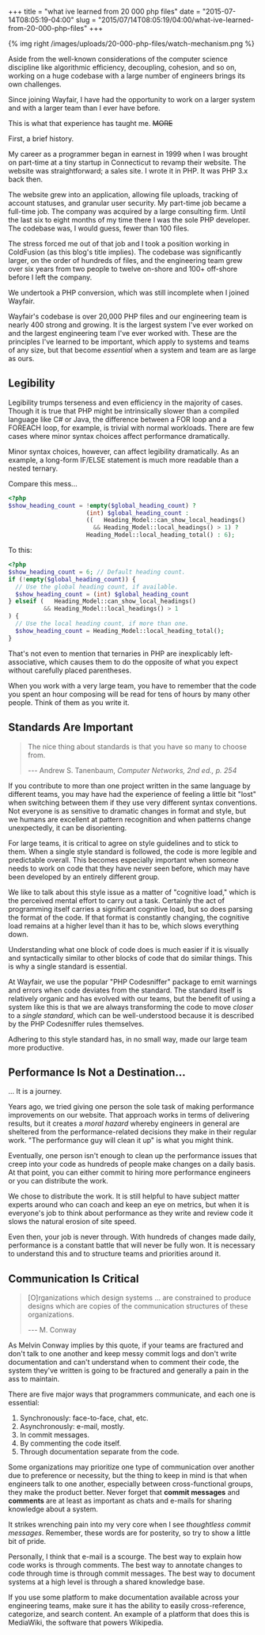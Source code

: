 +++
title = "what ive learned from 20 000 php files"
date = "2015-07-14T08:05:19-04:00"
slug = "2015/07/14T08:05:19/04:00/what-ive-learned-from-20-000-php-files"
+++

{% img right /images/uploads/20-000-php-files/watch-mechanism.png %}

Aside from the well-known considerations of the computer science discipline like
algorithmic efficiency, decoupling, cohesion, and so on, working on a huge
codebase with a large number of engineers brings its own challenges.

Since joining Wayfair, I have had the opportunity to work on a larger system and
with a larger team than I ever have before.

This is what that experience has taught me. ~~MORE~~

First, a brief history.

My career as a programmer began in earnest in 1999 when I was brought on
part-time at a tiny startup in Connecticut to revamp their website. The website
was straightforward; a sales site. I wrote it in PHP. It was PHP 3.x back then.

The website grew into an application, allowing file uploads, tracking of account
statuses, and granular user security. My part-time job became a full-time
job. The company was acquired by a large consulting firm. Until the last six to
eight months of my time there I was the sole PHP developer. The codebase was, I
would guess, fewer than 100 files.

The stress forced me out of that job and I took a position working in ColdFusion
(as this blog's title implies). The codebase was significantly larger, on the
order of hundreds of files, and the engineering team grew over six years from
two people to twelve on-shore and 100+ off-shore before I left the company.

We undertook a PHP conversion, which was still incomplete when I joined Wayfair.

Wayfair's codebase is over 20,000 PHP files and our engineering team is nearly
400 strong and growing. It is the largest system I've ever worked on and the
largest engineering team I've ever worked with. These are the principles I've
learned to be important, which apply to systems and teams of any size, but that
become *essential* when a system and team are as large as ours.

## Legibility ##

Legibility trumps terseness and even efficiency in the majority of cases. Though
it is true that PHP might be intrinsically slower than a compiled language like
C# or Java, the difference between a FOR loop and a FOREACH loop, for
example, is trivial with normal workloads. There are few cases where minor
syntax choices affect performance dramatically.

Minor syntax choices, however, can affect legibility dramatically. As an
example, a long-form IF/ELSE statement is much more readable than a
nested ternary.

Compare this mess...

```php
<?php
$show_heading_count = !empty($global_heading_count) ?
                      (int) $global_heading_count :
                      ((   Heading_Model::can_show_local_headings()
                        && Heading_Model::local_headings() > 1) ?
                      Heading_Model::local_heading_total() : 6);
```

To this:

```php
<?php
$show_heading_count = 6; // Default heading count.
if (!empty($global_heading_count)) {
  // Use the global heading count, if available.
  $show_heading_count = (int) $global_heading_count
} elseif (   Heading_Model::can_show_local_headings()
          && Heading_Model::local_headings() > 1
) {
  // Use the local heading count, if more than one.
  $show_heading_count = Heading_Model::local_heading_total();
}
```

That's not even to mention that ternaries in PHP are inexplicably
left-associative, which causes them to do the opposite of what you expect
without carefully placed parentheses.

When you work with a very large team, you have to remember that the code you
spent an hour composing will be read for tens of hours by many other
people. Think of them as you write it.

## Standards Are Important ##

> The nice thing about standards is that you have so many to choose from.
>
> --- Andrew S. Tanenbaum, *Computer Networks, 2nd ed., p. 254*

If you contribute to more than one project written in the same language by
different teams, you may have had the experience of feeling a little bit "lost"
when switching between them if they use very different syntax conventions. Not
everyone is as sensitive to dramatic changes in format and style, but we humans
are excellent at pattern recognition and when patterns change unexpectedly, it
can be disorienting.

For large teams, it is critical to agree on style guidelines and to stick to
them. When a single style standard is followed, the code is more legible and
predictable overall. This becomes especially important when someone needs to
work on code that they have never seen before, which may have been developed by
an entirely different group.

We like to talk about this style issue as a matter of "cognitive load," which
is the perceived mental effort to carry out a task. Certainly the act of
programming itself carries a significant cognitive load, but so does parsing the
format of the code. If that format is constantly changing, the cognitive load
remains at a higher level than it has to be, which slows everything down.

Understanding what one block of code does is much easier if it is visually and
syntactically similar to other blocks of code that do similar things. This is
why a single standard is essential.

At Wayfair, we use the popular "PHP Codesniffer" package to emit warnings and
errors when code deviates from the standard. The standard itself is relatively
organic and has evolved with our teams, but the benefit of using a system like
this is that we are always transforming the code to move *closer* to a *single
standard*, which can be well-understood because it is described by the PHP
Codesniffer rules themselves.

Adhering to this style standard has, in no small way, made our large team more
productive.

## Performance Is Not a Destination... ##

... It is a journey.

Years ago, we tried giving one person the sole task of making performance
improvements on our website. That approach works in terms of delivering results,
but it creates a *moral hazard* whereby engineers in general are sheltered from
the performance-related decisions they make in their regular work. "The
performance guy will clean it up" is what you might think.

Eventually, one person isn't enough to clean up the performance issues that
creep into your code as hundreds of people make changes on a daily basis. At
that point, you can either commit to hiring more performance engineers or you
can distribute the work.

We chose to distribute the work. It is still helpful to have subject matter
experts around who can coach and keep an eye on metrics, but when it is
everyone's job to think about performance as they write and review code it
slows the natural erosion of site speed.

Even then, your job is never through. With hundreds of changes made daily,
performance is a constant battle that will never be fully won. It is necessary
to understand this and to structure teams and priorities around it.

## Communication Is Critical ##

> [O]rganizations which design systems ... are constrained to produce designs which
> are copies of the communication structures of these organizations.
>
> --- M. Conway

As Melvin Conway implies by this quote, if your teams are fractured and don't
talk to one another and keep messy commit logs and don't write documentation and
can't understand when to comment their code, the system they've written is going
to be fractured and generally a pain in the ass to maintain.

There are five major ways that programmers communicate, and each one is essential:

1. Synchronously: face-to-face, chat, etc.
2. Asynchronously: e-mail, mostly.
3. In commit messages.
4. By commenting the code itself.
5. Through documentation separate from the code.

Some organizations may prioritize one type of communication over another due to
preference or necessity, but the thing to keep in mind is that when engineers
talk to one another, especially between cross-functional groups, they make the
product better. Never forget that **commit messages** and **comments** are
at least as important as chats and e-mails for sharing knowledge about a system.

It strikes wrenching pain into my very core when I see *thoughtless commit
messages*. Remember, these words are for posterity, so try to show a little bit
of pride.

Personally, I think that e-mail is a scourge. The best way to explain how code
works is through comments. The best way to annotate changes to code through time
is through commit messages. The best way to document systems at a high level is
through a shared knowledge base.

If you use some platform to make documentation available across your engineering
teams, make sure it has the ability to easily cross-reference, categorize, and
search content. An example of a platform that does this is MediaWiki, the
software that powers Wikipedia.

